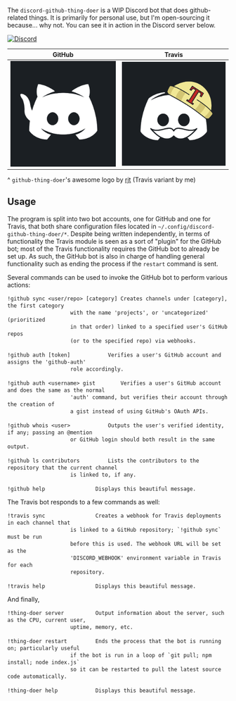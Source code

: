 The `discord-github-thing-doer` is a WIP Discord bot that does github-related things. It is primarily for personal use, but I'm open-sourcing it because... why not. You can see it in action in the Discord server below.

[![Discord](https://img.shields.io/discord/514625116706177035.svg)](https://discord.gg/KPqbBjS)

| GitHub   | Travis   |
|----------|----------|
| ![GitHub Discord Logo](./.github/logo.png?raw=true) | ![Travis Discord Logo](./.github/travis-logo.png?raw=true) |

^ `github-thing-doer`'s awesome logo by [rjt](https://twitter.com/rjt_rockx) (Travis variant by me)

## Usage

The program is split into two bot accounts, one for GitHub and one for Travis, that both share configuration files located in `~/.config/discord-github-thing-doer/*`. Despite being written independently, in terms of functionality the Travis module is seen as a sort of "plugin" for the GitHub bot; most of the Travis functionality requires the GitHub bot to already be set up. As such, the GitHub bot is also in charge of handling general functionality such as ending the process if the `restart` command is sent.

Several commands can be used to invoke the GitHub bot to perform various actions:

```
!github sync <user/repo> [category]	Creates channels under [category], the first category
					with the name 'projects', or 'uncategorized' (prioritized
					in that order) linked to a specified user's GitHub repos
					(or to the specified repo) via webhooks.

!github auth [token]			Verifies a user's GitHub account and assigns the 'github-auth'
					role accordingly.

!github auth <username> gist		Verifies a user's GitHub account and does the same as the normal
					'auth' command, but verifies their account through the creation of
					a gist instead of using GitHub's OAuth APIs.

!github whois <user>			Outputs the user's verified identity, if any; passing an @mention
					or GitHub login should both result in the same output.

!github ls contributors			Lists the contributors to the repository that the current channel
					is linked to, if any.

!github help				Displays this beautiful message.
```

The Travis bot responds to a few commands as well:

```
!travis sync				Creates a webhook for Travis deployments in each channel that
					is linked to a GitHub repository; `!github sync` must be run
					before this is used. The webhook URL will be set as the
					'DISCORD_WEBHOOK' environment variable in Travis for each
					repository.

!travis help				Displays this beautiful message.
```

And finally, 

```
!thing-doer server			Output information about the server, such as the CPU, current user,
					uptime, memory, etc.

!thing-doer restart			Ends the process that the bot is running on; particularly useful
					if the bot is run in a loop of `git pull; npm install; node index.js`
					so it can be restarted to pull the latest source code automatically.

!thing-doer help			Displays this beautiful message.
```
